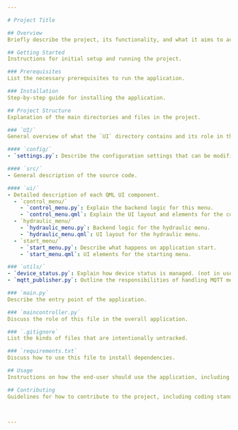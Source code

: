 ```yaml
---

# Project Title

## Overview
Briefly describe the project, its functionality, and what it aims to achieve. Mention the technologies used (Python, QML, MQTT).

## Getting Started
Instructions for initial setup and running the project.

### Prerequisites
List the necessary prerequisites to run the application.

### Installation
Step-by-step guide for installing the application.

## Project Structure
Explanation of the main directories and files in the project.

### `UI/`
General overview of what the `UI` directory contains and its role in the project.

#### `config/`
- `settings.py`: Describe the configuration settings that can be modified.

#### `src/`
- General description of the source code.

#### `ui/`
- Detailed description of each QML UI component.
  - `control_menu/`
    - `control_menu.py`: Explain the backend logic for this menu.
    - `control_menu.qml`: Explain the UI layout and elements for the control menu.
  - `hydraulic_menu/`
    - `hydraulic_menu.py`: Backend logic for the hydraulic menu.
    - `hydraulic_menu.qml`: UI layout for the hydraulic menu.
  - `start_menu/`
    - `start_menu.py`: Describe what happens on application start.
    - `start_menu.qml`: UI elements for the starting menu.

### `utils/`
- `device_status.py`: Explain how device status is managed. (not in use att the moment)
- `mqtt_publisher.py`: Outline the responsibilities of handling MQTT messaging.

### `main.py`
Describe the entry point of the application.

### `maincontroller.py`
Discuss the role of this file in the overall application.

### `.gitignore`
List the kinds of files that are intentionally untracked.

### `requirements.txt`
Discuss how to use this file to install dependencies.

## Usage
Instructions on how the end-user should use the application, including navigation through different menus and executing core functions.

## Contributing
Guidelines for how to contribute to the project, including coding standards, pull request process, etc.



---
```

